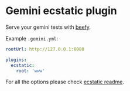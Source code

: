 # Gemini ecstatic plugin

Serve your gemini tests with [beefy](https://github.com/chrisdickinson/beefy).

Example `.gemini.yml`:

```yml
rootUrl: http://127.0.0.1:8080

plugins:
  ecstatic:
    root: 'www'
```

For all the options please check [ecstatic readme](https://github.com/jfhbrook/node-ecstatic#ecstaticopts).
